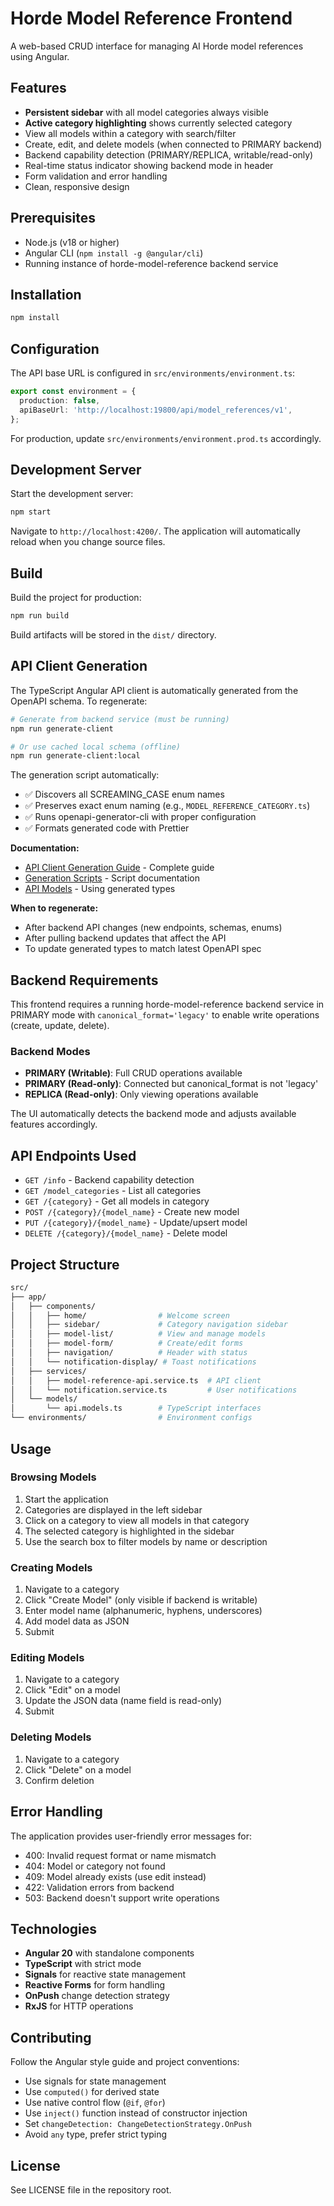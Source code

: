 # Horde Model Reference Frontend

A web-based CRUD interface for managing AI Horde model references using Angular.

## Features

- **Persistent sidebar** with all model categories always visible
- **Active category highlighting** shows currently selected category
- View all models within a category with search/filter
- Create, edit, and delete models (when connected to PRIMARY backend)
- Backend capability detection (PRIMARY/REPLICA, writable/read-only)
- Real-time status indicator showing backend mode in header
- Form validation and error handling
- Clean, responsive design

## Prerequisites

- Node.js (v18 or higher)
- Angular CLI (`npm install -g @angular/cli`)
- Running instance of horde-model-reference backend service

## Installation

```bash
npm install
```

## Configuration

The API base URL is configured in `src/environments/environment.ts`:

```typescript
export const environment = {
  production: false,
  apiBaseUrl: 'http://localhost:19800/api/model_references/v1',
};
```

For production, update `src/environments/environment.prod.ts` accordingly.

## Development Server

Start the development server:

```bash
npm start
```

Navigate to `http://localhost:4200/`. The application will automatically reload when you change source files.

## Build

Build the project for production:

```bash
npm run build
```

Build artifacts will be stored in the `dist/` directory.

## API Client Generation

The TypeScript Angular API client is automatically generated from the OpenAPI schema. To regenerate:

```bash
# Generate from backend service (must be running)
npm run generate-client

# Or use cached local schema (offline)
npm run generate-client:local
```

The generation script automatically:

- ✅ Discovers all SCREAMING_CASE enum names
- ✅ Preserves exact enum naming (e.g., `MODEL_REFERENCE_CATEGORY.ts`)
- ✅ Runs openapi-generator-cli with proper configuration
- ✅ Formats generated code with Prettier

**Documentation:**

- [API Client Generation Guide](./API_CLIENT_GENERATION.md) - Complete guide
- [Generation Scripts](./scripts/README.md) - Script documentation
- [API Models](./src/app/models/README.md) - Using generated types

**When to regenerate:**

- After backend API changes (new endpoints, schemas, enums)
- After pulling backend updates that affect the API
- To update generated types to match latest OpenAPI spec

## Backend Requirements

This frontend requires a running horde-model-reference backend service in PRIMARY mode with `canonical_format='legacy'` to enable write operations (create, update, delete).

### Backend Modes

- **PRIMARY (Writable)**: Full CRUD operations available
- **PRIMARY (Read-only)**: Connected but canonical_format is not 'legacy'
- **REPLICA (Read-only)**: Only viewing operations available

The UI automatically detects the backend mode and adjusts available features accordingly.

## API Endpoints Used

- `GET /info` - Backend capability detection
- `GET /model_categories` - List all categories
- `GET /{category}` - Get all models in category
- `POST /{category}/{model_name}` - Create new model
- `PUT /{category}/{model_name}` - Update/upsert model
- `DELETE /{category}/{model_name}` - Delete model

## Project Structure

```bash
src/
├── app/
│   ├── components/
│   │   ├── home/                # Welcome screen
│   │   ├── sidebar/             # Category navigation sidebar
│   │   ├── model-list/          # View and manage models
│   │   ├── model-form/          # Create/edit forms
│   │   ├── navigation/          # Header with status
│   │   └── notification-display/ # Toast notifications
│   ├── services/
│   │   ├── model-reference-api.service.ts  # API client
│   │   └── notification.service.ts         # User notifications
│   └── models/
│       └── api.models.ts        # TypeScript interfaces
└── environments/                # Environment configs
```

## Usage

### Browsing Models

1. Start the application
2. Categories are displayed in the left sidebar
3. Click on a category to view all models in that category
4. The selected category is highlighted in the sidebar
5. Use the search box to filter models by name or description

### Creating Models

1. Navigate to a category
2. Click "Create Model" (only visible if backend is writable)
3. Enter model name (alphanumeric, hyphens, underscores)
4. Add model data as JSON
5. Submit

### Editing Models

1. Navigate to a category
2. Click "Edit" on a model
3. Update the JSON data (name field is read-only)
4. Submit

### Deleting Models

1. Navigate to a category
2. Click "Delete" on a model
3. Confirm deletion

## Error Handling

The application provides user-friendly error messages for:

- 400: Invalid request format or name mismatch
- 404: Model or category not found
- 409: Model already exists (use edit instead)
- 422: Validation errors from backend
- 503: Backend doesn't support write operations

## Technologies

- **Angular 20** with standalone components
- **TypeScript** with strict mode
- **Signals** for reactive state management
- **Reactive Forms** for form handling
- **OnPush** change detection strategy
- **RxJS** for HTTP operations

## Contributing

Follow the Angular style guide and project conventions:

- Use signals for state management
- Use `computed()` for derived state
- Use native control flow (`@if`, `@for`)
- Use `inject()` function instead of constructor injection
- Set `changeDetection: ChangeDetectionStrategy.OnPush`
- Avoid `any` type, prefer strict typing

## License

See LICENSE file in the repository root.

